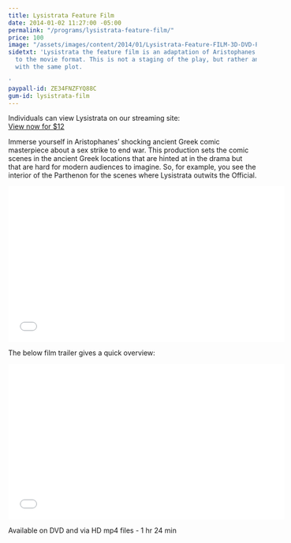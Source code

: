 ```yaml
---
title: Lysistrata Feature Film
date: 2014-01-02 11:27:00 -05:00
permalink: "/programs/lysistrata-feature-film/"
price: 100
image: "/assets/images/content/2014/01/Lysistrata-Feature-FILM-3D-DVD-PACKAGE.jpg"
sidetxt: 'Lysistrata the feature film is an adaptation of Aristophanes'' Lysistrata
  to the movie format. This is not a staging of the play, but rather an adaptation
  with the same plot.

'
paypall-id: ZE34FNZFYQ88C
gum-id: lysistrata-film
---
```


Individuals can view Lysistrata on our streaming site:<script src="https://gumroad.com/js/gumroad.js"></script>\
<a class="gumroad-button" href="https://macmillanfilms.gumroad.com/l/kHZXp">View now for $12 </a>

Immerse yourself in Aristophanes’ shocking ancient Greek comic masterpiece about a sex strike to end war. This production sets the comic scenes in the ancient Greek locations that are hinted at in the drama but that are hard for modern audiences to imagine. So, for example, you see the interior of the Parthenon for the scenes where Lysistrata outwits the Official.

<iframe src="//www.youtube.com/embed/sCzmowU7E4U?list=UUEXS3vn0MXMsjkJVdxdaKag&rel=0&modestbranding=1&autohide=1" class="yt" width="560" height="315" frameborder="0" allowfullscreen="allowfullscreen"></iframe>

The below film trailer gives a quick overview:

<iframe src="//www.youtube.com/embed/i9BKdgVqI5I?list=UUEXS3vn0MXMsjkJVdxdaKag&rel=0&modestbranding=1&autohide=1" class="yt" width="560" height="315" frameborder="0" allowfullscreen="allowfullscreen"></iframe>

Available on DVD and via HD mp4 files - 1 hr 24 min